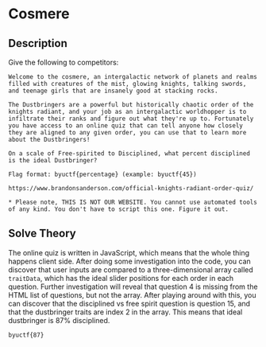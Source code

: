 # Cosmere

## Description
Give the following to competitors:
```
Welcome to the cosmere, an intergalactic network of planets and realms filled with creatures of the mist, glowing knights, talking swords, and teenage girls that are insanely good at stacking rocks. 

The Dustbringers are a powerful but historically chaotic order of the knights radiant, and your job as an intergalactic worldhopper is to infiltrate their ranks and figure out what they're up to. Fortunately you have access to an online quiz that can tell anyone how closely they are aligned to any given order, you can use that to learn more about the Dustbringers!

On a scale of Free-spirited to Disciplined, what percent disciplined is the ideal Dustbringer? 

Flag format: byuctf{percentage} (example: byuctf{45})

https://www.brandonsanderson.com/official-knights-radiant-order-quiz/

* Please note, THIS IS NOT OUR WEBSITE. You cannot use automated tools of any kind. You don't have to script this one. Figure it out. 
```

## Solve Theory
The online quiz is written in JavaScript, which means that the whole thing happens client side. After doing some investigation into the code, you can discover that user inputs are compared to a three-dimensional array called `traitData`, which has the ideal slider positions for each order in each question. Further investigation will reveal that question 4 is missing from the HTML list of questions, but not the array. After playing around with this, you can discover that the disciplined vs free spirit question is question 15, and that the dustbringer traits are index 2 in the array. This means that ideal dustbringer is 87% disciplined. 

`byuctf{87}`